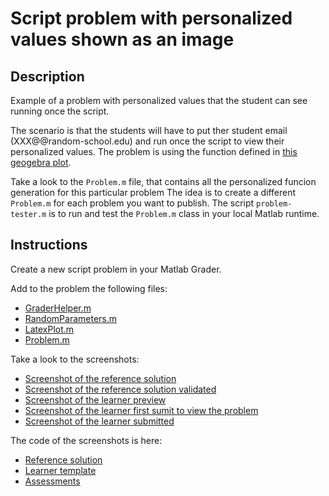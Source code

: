 # Script problem with personalized values shown as an image

## Description

Example of a problem with personalized values that the student can see running once the script.

The scenario is that the students will have to put ther student email (XXX@@random-school.edu) and run once the script to view their personalized values. The problem is using the function defined in [this geogebra plot](https://www.geogebra.org/classic/kwkcgc2x).

Take a look to the `Problem.m` file, that contains all the personalized funcion generation for this particular problem The idea is to create a different `Problem.m` for each problem you want to publish. The script `problem-tester.m` is to run and test the `Problem.m` class in your local Matlab runtime.

## Instructions

Create a new script problem in your Matlab Grader.

Add to the problem the following files:

* [GraderHelper.m](../../code/grader-helper/GraderHelper.m)
* [RandomParameters.m](../../code/random-parameters/RandomParameters.m)
* [LatexPlot.m](../../code/latex-plot/LatexPlot.m)
* [Problem.m](./Problem.m)

Take a look to the screenshots:

* [Screenshot of the reference solution](./screenshots/screenshot_reference.png)
* [Screenshot of the reference solution validated](./screenshots/screenshot_reference_validated.png)
* [Screenshot of the learner preview](./screenshots/screenshot_learner.png)
* [Screenshot of the learner first sumit to view the problem](./screenshots/screenshot_learner_with_email.png)
* [Screenshot of the learner submitted](./screenshots/screenshot_learner_submitted.png)

The code of the screenshots is here:

* [Reference solution](./reference.m)
* [Learner template](./learner.m)
* [Assessments](./assessments.m)
